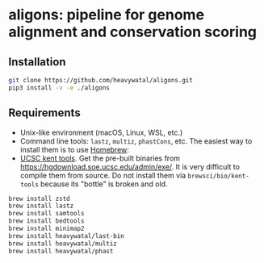 # aligons: pipeline for genome alignment and conservation scoring


## Installation

```sh
git clone https://github.com/heavywatal/aligons.git
pip3 install -v -e ./aligons
```


## Requirements

- Unix-like environment (macOS, Linux, WSL, etc.)
- Command line tools: `lastz`, `multiz`, `phastCons`, etc.
  The easiest way to install them is to use [Homebrew](https://brew.sh/):
- [UCSC kent tools](https://github.com/ucscGenomeBrowser/kent).
  Get the pre-built binaries from <https://hgdownload.soe.ucsc.edu/admin/exe/>.
  It is very difficult to compile them from source.
  Do not install them via `brewsci/bio/kent-tools` because its "bottle" is broken and old.

```sh
brew install zstd
brew install lastz
brew install samtools
brew install bedtools
brew install minimap2
brew install heavywatal/last-bin
brew install heavywatal/multiz
brew install heavywatal/phast
```
